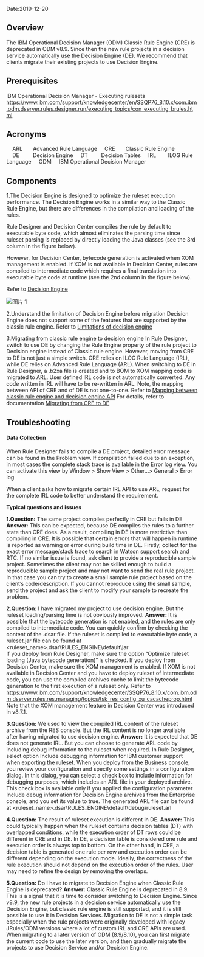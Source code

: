 Date:2019-12-20

## Overview

The IBM Operational Decision Manager (ODM) Classic Rule Engine (CRE) is deprecated in ODM v8.9. Since then the new rule projects in a decision service automatically use the Decision Engine (DE). We recommend that clients migrate their existing projects to use Decision Engine.

## Prerequisites

IBM Operational Decision Manager - Executing rulesets
https://www.ibm.com/support/knowledgecenter/en/SSQP76_8.10.x/com.ibm.odm.dserver.rules.designer.run/executing_topics/con_executing_brules.html

## Acronyms

&nbsp;&nbsp;&nbsp;&nbsp;ARL&nbsp;&nbsp;&nbsp;&nbsp;&nbsp;&nbsp;	Advanced Rule Language
&nbsp;&nbsp;&nbsp;&nbsp;CRE&nbsp;&nbsp;&nbsp;&nbsp;&nbsp;&nbsp;	Classic Rule Engine
&nbsp;&nbsp;&nbsp;&nbsp;DE&nbsp;&nbsp;&nbsp;&nbsp;&nbsp;&nbsp;&nbsp;&nbsp;	Decision Engine
&nbsp;&nbsp;&nbsp;&nbsp;DT&nbsp;&nbsp;&nbsp;&nbsp;&nbsp;&nbsp;&nbsp;&nbsp;	Decision Tables
&nbsp;&nbsp;&nbsp;&nbsp;IRL&nbsp;&nbsp;&nbsp;&nbsp;&nbsp;&nbsp;&nbsp;	ILOG Rule Language
&nbsp;&nbsp;&nbsp;&nbsp;ODM&nbsp;&nbsp;&nbsp;&nbsp;	IBM Operational Decision Manager

## Components

1.The Decision Engine is designed to optimize the ruleset execution performance. The Decision Engine works in a similar way to the Classic Rule Engine, but there are differences in the compilation and loading of the rules.

Rule Designer and Decision Center compiles the rule by default to executable byte code, which almost eliminates the parsing time since ruleset parsing is replaced by directly loading the Java classes (see the 3rd column in the figure below).

However, for Decision Center, bytecode generation is activated when XOM management is enabled. If XOM is not available in Decision Center, rules are compiled to intermediate code which requires a final translation into executable byte code at runtime (see the 2nd column in the figure below).

Refer to [Decision Engine](https://www.ibm.com/support/knowledgecenter/SSQP76_8.10.x/com.ibm.odm.dserver.rules.designer.run/executing_decision_topics/con_decision_engine.html)

![图片 1](https://media.github.ibm.com/user/228551/files/5e833380-231a-11ea-94c0-7f4f8b16c465)

2.Understand the limitation of Decision Engine before migration
Decision Engine does not support some of the features that are supported by the classic rule engine. Refer to [Limitations of decision engine](https://www.ibm.com/support/knowledgecenter/SSQP76_8.10.x/com.ibm.odm.dserver.rules.designer.run/executing_decision_topics/con_decision_limitations.html)

3.Migrating from classic rule engine to decision engine
In Rule Designer, switch to use DE by changing the Rule Engine property of the rule project to Decision engine instead of Classic rule engine.
However, moving from CRE to DE is not just a simple switch. CRE relies on ILOG Rule Language (IRL), while DE relies on Advanced Rule Language (ARL).
When switching to DE in Rule Designer, a .b2xa file is created and to BOM to XOM mapping code is migrated to ARL. User defined IRL code is not automatically converted. Any code written in IRL will have to be re-written in ARL. Note, the mapping between API of CRE and of DE is not one-to-one. Refer to [Mapping between classic rule engine and decision engine API](https://www.ibm.com/support/knowledgecenter/SSQP76_8.10.x/com.ibm.odm.dserver.rules.designer.run/executing_decision_topics/ref_de_api_migration.html)
For details, refer to documentation [Migrating from CRE to DE](https://www.ibm.com/support/knowledgecenter/en/SSQP76_8.10.x/com.ibm.odm.distrib.migrating/topics/tsk_cre_de.html) 

## Troubleshooting

#### Data Collection

When Rule Designer fails to compile a DE project, detailed error message can be found in the Problem view. If compilation failed due to an exception, in most cases the complete stack trace is available in the Error log view. You can activate this view by Window > Show View > Other…> General > Error log

When a client asks how to migrate certain IRL API to use ARL, request for the complete IRL code to better understand the requirement.

**Typical questions and issues**

**1.Question:** 
The same project compiles perfectly in CRE but fails in DE
**Answer:**
This can be expected, because DE compiles the rules to a further state than CRE does. As a result, compiling in DE is more restrictive than compiling in CRE. It is possible that certain errors that will happen in runtime is reported as warning or error during build time in DE.
Firstly, collect for the exact error message/stack trace to search in Watson support search and RTC. If no similar issue is found, ask client to provide a reproducible sample project.
Sometimes the client may not be skilled enough to build a reproducible sample project and may not want to send the real rule project. In that case you can try to create a small sample rule project based on the client’s code/description. If you cannot reproduce using the small sample, send the project and ask the client to modify your sample to recreate the problem.

**2.Question:**
I have migrated my project to use decision engine. But the ruleset loading/parsing time is not obviously improved.
**Answer:** 
It is possible that the bytecode generation is not enabled, and the rules are only compiled to intermediate code. You can quickly confirm by checking the content of the .dsar file. If the ruleset is compiled to executable byte code, a ruleset.jar file can be found at <ruleset_name>.dsar\RULES_ENGINE\default\jar\
If you deploy from Rule Designer, make sure the option “Optimize ruleset loading (Java bytecode generation)” is checked.
If you deploy from Decision Center, make sure the XOM management is enabled. If XOM is not available in Decision Center and you have to deploy ruleset of intermediate code, you can use the compiled archives cache to limit the bytecode generation to the first execution of a ruleset only. Refer to 
https://www.ibm.com/support/knowledgecenter/SSQP76_8.10.x/com.ibm.odm.dserver.rules.res.managing/topics/tsk_res_config_xu_cacacheprop.html
Note that the XOM management feature in Decision Center was introduced in v8.7.1.

**3.Question:**
We used to view the compiled IRL content of the ruleset archive from the RES console. But the IRL content is no longer available after having migrated to use decision engine.
**Answer:**
It is expected that DE does not generate IRL. But you can choose to generate ARL code by including debug information to the ruleset when required. 
In Rule Designer, select option Include debugging information for IBM customer support when exporting the ruleset. 
When you deploy from the Business console, you review your configuration and specify some settings in a configuration dialog. In this dialog, you can select a check box to include information for debugging purposes, which includes an ARL file in your deployed archive. This check box is available only if you applied the configuration parameter Include debug information for Decision Engine archives from the Enterprise console, and you set its value to true.
The generated ARL file can be found at <ruleset_name>.dsar\RULES_ENGINE\default\debug\ruleset.arl

**4.Question:**
The result of ruleset execution is different in DE.
**Answer:**
This could typically happen when the ruleset contains decision tables (DT) with overlapped conditions, while the execution order of DT rows could be different in CRE and in DE.
In DE, a decision table is considered one rule and execution order is always top to bottom. 
On the other hand, in CRE, a decision table is generated one rule per row and execution order can be different depending on the execution mode. 
Ideally, the correctness of the rule execution should not depend on the execution order of the rules. User may need to refine the design by removing the overlaps.

**5.Question:**
Do I have to migrate to Decision Engine when Classic Rule Engine is deprecated? 
**Answer:** 
Classic Rule Engine is deprecated in 8.9. This is a signal that it is time to consider switching to Decision Engine.
Since v8.9, the new rule projects in a decision service automatically use the Decision Engine, but classic rule engine is still supported, and it is still possible to use it in Decision Services. 
Migration to DE is not a simple task especially when the rule projects were originally developed with legacy JRules/ODM versions where a lot of custom IRL and CRE APIs are used. When migrating to a later version of ODM (8.9/8.10), you can first migrate the current code to use the later version, and then gradually migrate the projects to use Decision Service and/or Decision Engine.
